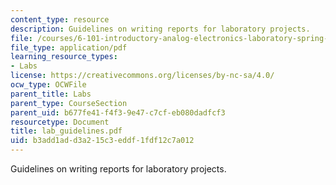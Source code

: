 ```yaml
---
content_type: resource
description: Guidelines on writing reports for laboratory projects.
file: /courses/6-101-introductory-analog-electronics-laboratory-spring-2007/b3add1add3a215c3eddf1fdf12c7a012_lab_guidelines.pdf
file_type: application/pdf
learning_resource_types:
- Labs
license: https://creativecommons.org/licenses/by-nc-sa/4.0/
ocw_type: OCWFile
parent_title: Labs
parent_type: CourseSection
parent_uid: b677fe41-f4f3-9e47-c7cf-eb080dadfcf3
resourcetype: Document
title: lab_guidelines.pdf
uid: b3add1ad-d3a2-15c3-eddf-1fdf12c7a012
---
```

Guidelines on writing reports for laboratory projects.